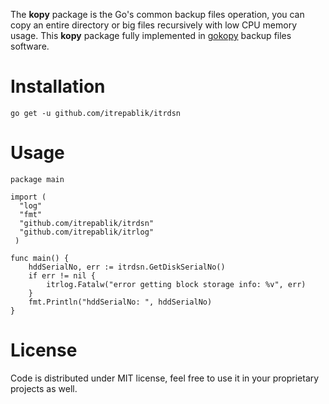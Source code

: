 
The **kopy** package is the Go's common backup files operation, you can copy an entire directory or big files recursively with low CPU memory usage.  This **kopy** package fully implemented in [gokopy](https://github.com/itrepablik/gokopy) backup files software.

# Installation
```
go get -u github.com/itrepablik/itrdsn
```

# Usage
```
package main

import (
  "log"
  "fmt"
  "github.com/itrepablik/itrdsn"
  "github.com/itrepablik/itrlog"
 )
 
func main() {
	hddSerialNo, err := itrdsn.GetDiskSerialNo()
	if err != nil {
		itrlog.Fatalw("error getting block storage info: %v", err)
	}
	fmt.Println("hddSerialNo: ", hddSerialNo)
}
```

# License
Code is distributed under MIT license, feel free to use it in your proprietary projects as well.
